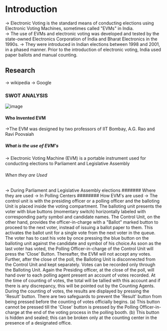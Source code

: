 # Introduction
   -> Electronic Voting is the standard means of conducting elections using Electronic Voting Machines, sometimes called "EVMs" in India.\
   -> The use of EVMs and electronic voting was developed and tested by the state-owned Electronics Corporation of India and Bharat Electronics in the 1990s.
   -> They were introduced in Indian elections between 1998 and 2001, in a phased manner. Prior to the introduction of electronic voting, India used paper ballots and manual counting.
## Research
   -> wikipedia
   -> Google


### SWOT ANALYSIS
![image](https://user-images.githubusercontent.com/80596756/160764691-1d2fbab5-7234-43a8-af72-a7bab87d9be2.png)
#### Who Invented EVM
->The EVM was designed by two professors of IIT Bombay, A.G. Rao and Ravi Poovaiah
##### What is the use of EVM's
-> Electronic Voting Machine (EVM) is a portable instrument used for conducting elections to Parliament and Legislative Assembly
###### When they are Used
-> During Parliament and Legislative Assembly elections
####### Where they are used
-> In Polling Centers
######## How EVM's are used
-> The control unit is with the presiding officer or a polling officer and the balloting Unit is placed inside the voting compartment. The balloting unit presents the voter with blue buttons (momentary switch) horizontally labeled with corresponding party symbol and candidate names. The Control Unit, on the other hand, provides the officer-in-charge with a "Ballot" marked button to proceed to the next voter, instead of issuing a ballot paper to them. This activates the ballot unit for a single vote from the next voter in the queue. The voter has to cast his vote by once pressing the blue button on the balloting unit against the candidate and symbol of his choice.As soon as the last voter has voted, the Polling Officer-in-charge of the Control Unit will press the 'Close' Button. Thereafter, the EVM will not accept any votes. Further, after the close of the poll, the Balloting Unit is disconnected from the Control Unit and kept separately. Votes can be recorded only through the Balloting Unit. Again the Presiding officer, at the close of the poll, will hand over to each polling agent present an account of votes recorded. At the time of counting of votes, the total will be tallied with this account and if there is any discrepancy, this will be pointed out by the Counting Agents. During the counting of votes, the results are displayed by pressing the 'Result' button. There are two safeguards to prevent the 'Result' button from being pressed before the counting of votes officially begins. (a) This button cannot be pressed till the 'Close' button is pressed by the Polling Officer-in-charge at the end of the voting process in the polling booth. (b) This button is hidden and sealed; this can be broken only at the counting center in the presence of a designated office. 
